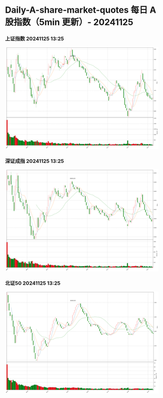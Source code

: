 
# Daily-A-share-market-quotes 每日 A 股指数（5min 更新）- 20241125

### 上证指数 20241125 13:25
![](./fig/2024/11/20241125-sh000001.png)

### 深证成指 20241125 13:25
![](./fig/2024/11/20241125-sz399001.png)

### 北证50 20241125 13:25
![](./fig/2024/11/20241125-bj899050.png)
